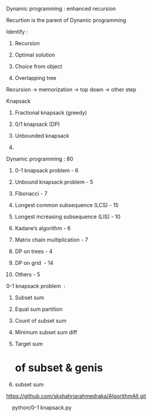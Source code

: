Dynamic programming : enhanced recursion

Recurtion is the parent of Dynamic programming



Identify :

1. Recursion

2. Optimal solution

3. Choice from object

4. Overlapping tree 

Recursion -> memorization -> top down -> other step



Knapsack 

1. Fractional knapsack (greedy)

2. 0/1 knapsack (DP)

3. Unbounded knapsack

4. 

Dynamic programming : 80

1. 0-1 knapsack problem - 6

2. Unbound knapsack problem - 5

3. Fibonacci - 7

4. Longest common subsequence (LCS) - 15

5. Longest increasing subsequence (LIS) - 10

6. Kadane’s algorithm - 6

7. Matrix chain multiplication - 7

8. DP on trees - 4

9. DP on grid  - 14

10. Others - 5 
    
    

0-1 knapsack problem  : 

1. Subset sum 

2. Equal sum partition 

3. Count of subset sum

4. Minimum subset sum diff 

5. Target sum 
   
   
   
   # of subset & genis

1. subset sum 

https://github.com/skshahriarahmedraka/AlgorithmAll.git

    python/0-1 knapsack.py


